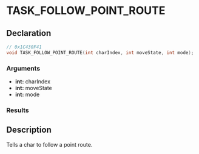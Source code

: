 # TASK_FOLLOW_POINT_ROUTE

## Declaration
```cpp
// 0x1C430F41
void TASK_FOLLOW_POINT_ROUTE(int charIndex, int moveState, int mode);
```

### Arguments
- **int:** charIndex
- **int:** moveState
- **int:** mode

### Results

## Description
Tells a char to follow a point route.